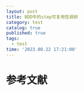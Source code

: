 ```yaml
---
layout: post
title: BDD中的step可复用性调研 
category: test
catalog: true
published: true
tags:
  - test
time: '2023.08.22 17:21:00'
---
```



# 参考文献
